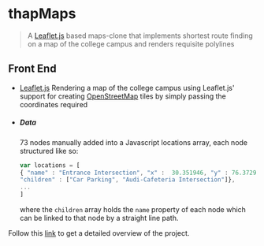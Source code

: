 # thapMaps

> A [Leaflet.js](http://leafletjs.com) based maps-clone that implements shortest route finding on a map of the college campus and renders requisite polylines

## Front End
* [Leaflet.js](http://leafletjs.com)
  Rendering a map of the college campus using Leaflet.js' support for creating [OpenStreetMap](http://openstreetmap.org) tiles by simply passing the coordinates required
* ##### Data
  73 nodes manually added into a Javascript locations array, each node structured like so:
    ``` javascript
    var locations = [
    { "name" : "Entrance Intersection", "x" :  30.351946, "y" : 76.372913,
    "children" : ["Car Parking", "Audi-Cafeteria Intersection"]},
    ...
    ]
    ```
    where the ``` children ``` array holds the ``` name ``` property of each node which can be linked to that node by a straight line path.

Follow this [link](https://bharatkashyap.github.io/thapMaps/thapMapsREADME.html) to get a detailed overview of the project.
